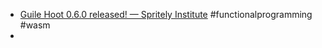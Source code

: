 - [Guile Hoot 0.6.0 released! — Spritely Institute](https://spritely.institute/news/guile-hoot-0-6-0-released.html) #functionalprogramming #wasm
-